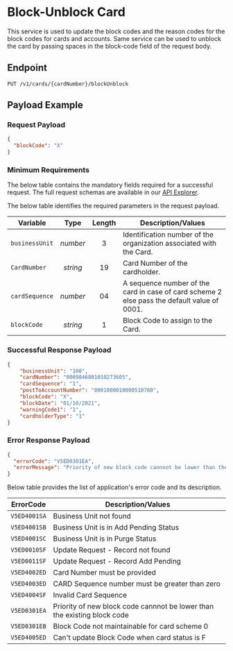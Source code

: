 # Block-Unblock Card

This service is used to update the block codes and the reason codes for the block codes for cards and accounts. Same service can be used to unblock the card by passing spaces in the block-code field of the request body.

## Endpoint

`PUT /v1/cards/{cardNumber}/blockUnblock`

## Payload Example

### Request Payload

```json
{
  "blockCode": "X" 
}
```

### Minimum Requirements

The below table contains the mandatory fields required for a successful request. The full request schemas are available in our [API Explorer](../api/?type=put&path=/v1/cards/{cardNumber}/blockUnblock).

The below table identifies the required parameters in the request payload.

| Variable | Type | Length | Description/Values |
| -------- | :--: | :------------: | ------------------ |
| `businessUnit` | *number* | 3 | Identification number of the organization associated with the Card. |
| `CardNumber` | *string* | 19 | Card Number of the cardholder. | 
| `cardSequence` | *number* | 04 | A sequence number of the card in case of card scheme 2 else pass the default value of 0001. | 
| `blockCode` | *string* | 1 | Block Code to assign to the Card. |

### Successful Response Payload

```json
{
    "businessUnit": "100",
    "cardNumber": "0009846801010273605",
    "cardSequence": "1",
    "postToAccountNumber": "0001000010000510760",    
    "blockCode": "X",
    "blockDate": "01/10/2021", 
    "warningCode1": "1",
    "cardholderType": "1"
}
```

### Error Response Payload

```json
{
  "errorCode": "V5ED0301EA",
  "errorMessage": "Priority of new block code cannnot be lower than the existing block code"  
}
```

Below table provides the list of application's error code and its description.

| ErrorCode |  Description/Values |
| --------  | ------------------ |
| `V5ED4001SA` | Business Unit not found |
| `V5ED4001SB` | Business Unit is in Add Pending Status |
| `V5ED4001SC` | Business Unit is in Purge Status |
| `V5ED0010SF` | Update Request - Record not found |
| `V5ED0011SF` | Update Request - Record Add Pending |
| `V5ED4002ED` | Card Number must be provided |
| `V5ED4003ED` | CARD Sequence number must be greater than zero |
| `V5ED4004SF` | Invalid Card Sequence |
| `V5ED0301EA` | Priority of new block code cannnot be lower than the existing block code |
| `V5ED0301EB` | Block Code not maintainable for card scheme 0 |
| `V5ED4005ED` | Can't update Block Code when card status is F |  
